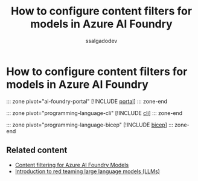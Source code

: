 ﻿---
title: 'How to configure content filters for models in Azure AI Foundry'
titleSuffix: Azure AI Foundry
description: Learn to use and configure the content filters that come with Azure AI Foundry, including getting approval for gated modifications.
ms.service: azure-ai-model-inference
ms.topic: how-to
ms.date: 08/29/2025
author: ssalgadodev
ms.author: ssalgado
ms.reviewer: yinchang
reviewer: ychang-msft
recommendations: false
ms.custom: ignite-2024, github-universe-2024
zone_pivot_groups: azure-ai-models-deployment
ai-usage: ai-assisted

#CustomerIntent: As a developer working with Azure AI Foundry Models, I want to configure custom content filters for my model deployments so that I can implement appropriate safety guardrails, control harmful content detection at specific severity levels, and ensure my AI applications comply with responsible AI standards and organizational policies.
---

# How to configure content filters for models in Azure AI Foundry

::: zone pivot="ai-foundry-portal"
[!INCLUDE [portal](../../foundry-models/includes/configure-content-filters/portal.md)]
::: zone-end

::: zone pivot="programming-language-cli"
[!INCLUDE [cli](../../foundry-models/includes/configure-content-filters/cli.md)]
::: zone-end

::: zone pivot="programming-language-bicep"
[!INCLUDE [bicep](../../foundry-models/includes/configure-content-filters/bicep.md)]
::: zone-end

## Related content
- [Content filtering for Azure AI Foundry Models](../../model-inference/concepts/content-filter.md)
- [Introduction to red teaming large language models (LLMs)](../../openai/concepts/red-teaming.md)
